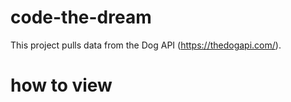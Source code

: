 # code-the-dream
This project pulls data from the Dog API (https://thedogapi.com/).




# how to view



